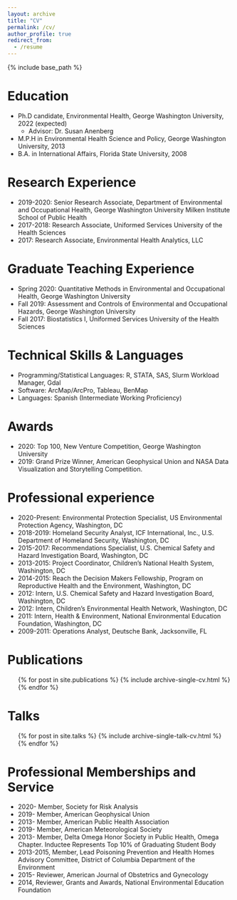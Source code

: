 ```yaml
---
layout: archive
title: "CV"
permalink: /cv/
author_profile: true
redirect_from:
  - /resume
---
```


{% include base_path %}

Education
======
* Ph.D candidate, Environmental Health, George Washington University, 2022 (expected)
  * Advisor: Dr. Susan Anenberg
* M.P.H in Environmental Health Science and Policy, George Washington University, 2013
* B.A. in International Affairs, Florida State University, 2008

Research Experience
======
* 2019-2020: Senior Research Associate, Department of Environmental and Occupational Health, George Washington University Milken Institute School of Public Health
* 2017-2018: Research Associate, Uniformed Services University of the Health Sciences
* 2017: Research Associate, Environmental Health Analytics, LLC

Graduate Teaching Experience
======
* Spring 2020: Quantitative Methods in Environmental and Occupational Health, George Washington University
* Fall 2019: Assessment and Controls of Environmental and Occupational Hazards, George Washington University
* Fall 2017: Biostatistics I, Uniformed Services University of the Health Sciences

Technical Skills & Languages
======
* Programming/Statistical Languages: R, STATA, SAS, Slurm Workload Manager, Gdal
* Software: ArcMap/ArcPro, Tableau, BenMap
* Languages: Spanish (Intermediate Working Proficiency)

Awards
======
* 2020: Top 100, New Venture Competition, George Washington University
* 2019: Grand Prize Winner, American Geophysical Union and NASA Data Visualization and Storytelling Competition.

Professional experience
======
* 2020-Present: Environmental Protection Specialist, US Environmental Protection Agency, Washington, DC
* 2018-2019: Homeland Security Analyst, ICF International, Inc., U.S. Department of Homeland Security, Washington, DC
* 2015-2017: Recommendations Specialist, U.S. Chemical Safety and Hazard Investigation Board, Washington, DC
* 2013-2015: Project Coordinator, Children’s National Health System, Washington, DC
* 2014-2015: Reach the Decision Makers Fellowship, Program on Reproductive Health and the Environment, Washington, DC
* 2012: Intern, U.S. Chemical Safety and Hazard Investigation Board, Washington, DC
* 2012: Intern, Children’s Environmental Health Network, Washington, DC
* 2011: Intern, Health & Environment, National Environmental Education Foundation, Washington, DC
* 2009-2011: Operations Analyst, Deutsche Bank, Jacksonville, FL

Publications
======
  <ul>{% for post in site.publications %}
    {% include archive-single-cv.html %}
  {% endfor %}</ul>
  
Talks
======
  <ul>{% for post in site.talks %}
    {% include archive-single-talk-cv.html %}
  {% endfor %}</ul>
  
Professional Memberships and Service
======
* 2020- Member, Society for Risk Analysis
* 2019- Member, American Geophysical Union
* 2013- Member, American Public Health Association
* 2019- Member, American Meteorological Society
* 2013- Member, Delta Omega Honor Society in Public Health, Omega Chapter. Inductee Represents Top 10% of Graduating Student Body
* 2013-2015, Member, Lead Poisoning Prevention and Health Homes Advisory Committee, District of Columbia Department of the Environment
* 2015- Reviewer, American Journal of Obstetrics and Gynecology
* 2014, Reviewer, Grants and Awards, National Environmental Education Foundation
